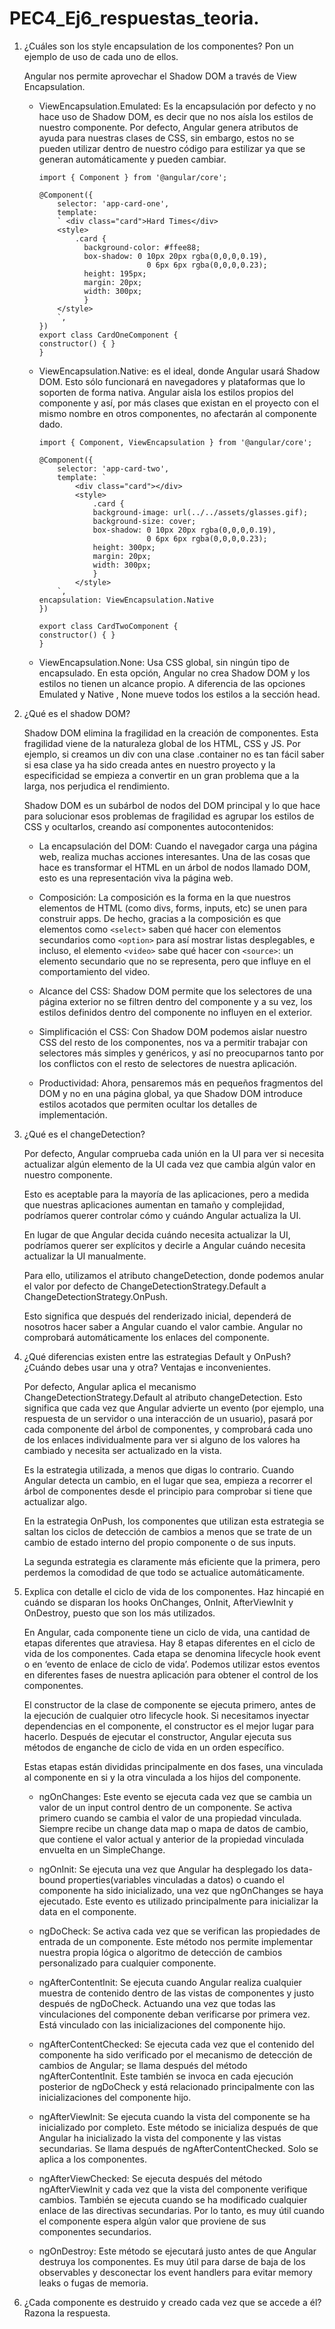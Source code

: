 # PEC4_Ej6_respuestas_teoria.

1.  ¿Cuáles son los style encapsulation de los componentes? Pon un ejemplo de uso de cada uno de ellos.

    Angular nos permite aprovechar el Shadow DOM a través de View Encapsulation.

    - ViewEncapsulation.Emulated: Es la encapsulación por defecto y no hace uso de Shadow DOM, es decir que no nos aísla los estilos de nuestro componente. Por defecto, Angular genera atributos de ayuda para nuestras clases de CSS, sin embargo, estos no se pueden utilizar dentro de nuestro código para estilizar ya que se generan automáticamente y pueden cambiar.

      ```
      import { Component } from '@angular/core';

      @Component({
          selector: 'app-card-one',
          template:
          ` <div class="card">Hard Times</div>
          <style>
              .card {
                background-color: #ffee88;
                box-shadow: 0 10px 20px rgba(0,0,0,0.19),
                              0 6px 6px rgba(0,0,0,0.23);
                height: 195px;
                margin: 20px;
                width: 300px;
                }
          </style>
          `,
      })
      export class CardOneComponent {
      constructor() { }
      }
      ```

    - ViewEncapsulation.Native: es el ideal, donde Angular usará Shadow DOM. Esto sólo funcionará en navegadores y plataformas que lo soporten de forma nativa. Angular aisla los estilos propios del componente y así, por más clases que existan en el proyecto con el mismo nombre en otros componentes, no afectarán al componente dado.

      ```
      import { Component, ViewEncapsulation } from '@angular/core';

      @Component({
          selector: 'app-card-two',
          template: `
              <div class="card"></div>
              <style>
                  .card {
                  background-image: url(../../assets/glasses.gif);
                  background-size: cover;
                  box-shadow: 0 10px 20px rgba(0,0,0,0.19),
                              0 6px 6px rgba(0,0,0,0.23);
                  height: 300px;
                  margin: 20px;
                  width: 300px;
                  }
              </style>
          `,
      encapsulation: ViewEncapsulation.Native
      })

      export class CardTwoComponent {
      constructor() { }
      }

      ```

    - ViewEncapsulation.None: Usa CSS global, sin ningún tipo de encapsulado. En esta opción, Angular no crea Shadow DOM y los estilos no tienen un alcance propio. A diferencia de las opciones Emulated y Native , None mueve todos los estilos a la sección head.

2.  ¿Qué es el shadow DOM?

    Shadow DOM elimina la fragilidad en la creación de componentes. Esta fragilidad viene de la naturaleza global de los HTML, CSS y JS. Por ejemplo, si creamos un div con una clase .container no es tan fácil saber si esa clase ya ha sido creada antes en nuestro proyecto y la especificidad se empieza a convertir en un gran problema que a la larga, nos perjudica el rendimiento.

    Shadow DOM es un subárbol de nodos del DOM principal y lo que hace para solucionar esos problemas de fragilidad es agrupar los estilos de CSS y ocultarlos, creando así componentes autocontenidos:

    - La encapsulación del DOM: Cuando el navegador carga una página web, realiza muchas acciones interesantes. Una de las cosas que hace es transformar el HTML en un árbol de nodos llamado DOM, esto es una representación viva la página web.

    - Composición: La composición es la forma en la que nuestros elementos de HTML (como divs, forms, inputs, etc) se unen para construir apps. De hecho, gracias a la composición es que elementos como `<select>` saben qué hacer con elementos secundarios como `<option>` para así mostrar listas desplegables, e incluso, el elemento `<video>` sabe qué hacer con `<source>`: un elemento secundario que no se representa, pero que influye en el comportamiento del video.

    - Alcance del CSS: Shadow DOM permite que los selectores de una página exterior no se filtren dentro del componente y a su vez, los estilos definidos dentro del componente no influyen en el exterior.

    - Simplificación el CSS: Con Shadow DOM podemos aislar nuestro CSS del resto de los componentes, nos va a permitir trabajar con selectores más simples y genéricos, y así no preocuparnos tanto por los conflictos con el resto de selectores de nuestra aplicación.

    - Productividad: Ahora, pensaremos más en pequeños fragmentos del DOM y no en una página global, ya que Shadow DOM introduce estilos acotados que permiten ocultar los detalles de implementación.

3.  ¿Qué es el changeDetection?

    Por defecto, Angular comprueba cada unión en la UI para ver si necesita actualizar algún elemento de la UI cada vez que cambia algún valor en nuestro componente.

    Esto es aceptable para la mayoría de las aplicaciones, pero a medida que nuestras aplicaciones aumentan en tamaño y complejidad, podríamos querer controlar cómo y cuándo Angular actualiza la UI.

    En lugar de que Angular decida cuándo necesita actualizar la UI, podríamos querer ser explícitos y decirle a Angular cuándo necesita actualizar la UI manualmente.

    Para ello, utilizamos el atributo changeDetection, donde podemos anular el valor por defecto de ChangeDetectionStrategy.Default a ChangeDetectionStrategy.OnPush.

    Esto significa que después del renderizado inicial, dependerá de nosotros hacer saber a Angular cuando el valor cambie. Angular no comprobará automáticamente los enlaces del componente.

4.  ¿Qué diferencias existen entre las estrategias Default y OnPush? ¿Cuándo debes usar una y otra? Ventajas e inconvenientes.

    Por defecto, Angular aplica el mecanismo ChangeDetectionStrategy.Default al atributo changeDetection. Esto significa que cada vez que Angular advierte un evento (por ejemplo, una respuesta de un servidor o una interacción de un usuario), pasará por cada componente del árbol de componentes, y comprobará cada uno de los enlaces individualmente para ver si alguno de los valores ha cambiado y necesita ser actualizado en la vista.

    Es la estrategia utilizada, a menos que digas lo contrario. Cuando Angular detecta un cambio, en el lugar que sea, empieza a recorrer el árbol de componentes desde el principio para comprobar si tiene que actualizar algo.

    En la estrategia OnPush, los componentes que utilizan esta estrategia se saltan los ciclos de detección de cambios a menos que se trate de un cambio de estado interno del propio componente o de sus inputs.

    La segunda estrategia es claramente más eficiente que la primera, pero perdemos la comodidad de que todo se actualice automáticamente.

5.  Explica con detalle el ciclo de vida de los componentes. Haz hincapié en cuándo se disparan los hooks OnChanges, OnInit, AfterViewInit y OnDestroy, puesto que son los más utilizados.

    En Angular, cada componente tiene un ciclo de vida, una cantidad de etapas diferentes que atraviesa. Hay 8 etapas diferentes en el ciclo de vida de los componentes. Cada etapa se denomina lifecycle hook event o en ‘evento de enlace de ciclo de vida’. Podemos utilizar estos eventos en diferentes fases de nuestra aplicación para obtener el control de los componentes.

    El constructor de la clase de componente se ejecuta primero, antes de la ejecución de cualquier otro lifecycle hook. Si necesitamos inyectar dependencias en el componente, el constructor es el mejor lugar para hacerlo. Después de ejecutar el constructor, Angular ejecuta sus métodos de enganche de ciclo de vida en un orden específico.

    Estas etapas están divididas principalmente en dos fases, una vinculada al componente en si y la otra vinculada a los hijos del componente.

    - ngOnChanges: Este evento se ejecuta cada vez que se cambia un valor de un input control dentro de un componente. Se activa primero cuando se cambia el valor de una propiedad vinculada. Siempre recibe un change data map o mapa de datos de cambio, que contiene el valor actual y anterior de la propiedad vinculada envuelta en un SimpleChange.

    - ngOnInit: Se ejecuta una vez que Angular ha desplegado los data-bound properties(variables vinculadas a datos) o cuando el componente ha sido inicializado, una vez que ngOnChanges se haya ejecutado. Este evento es utilizado principalmente para inicializar la data en el componente.

    - ngDoCheck: Se activa cada vez que se verifican las propiedades de entrada de un componente. Este método nos permite implementar nuestra propia lógica o algoritmo de detección de cambios personalizado para cualquier componente.

    - ngAfterContentInit: Se ejecuta cuando Angular realiza cualquier muestra de contenido dentro de las vistas de componentes y justo después de ngDoCheck. Actuando una vez que todas las vinculaciones del componente deban verificarse por primera vez. Está vinculado con las inicializaciones del componente hijo.

    - ngAfterContentChecked: Se ejecuta cada vez que el contenido del componente ha sido verificado por el mecanismo de detección de cambios de Angular; se llama después del método ngAfterContentInit. Este también se invoca en cada ejecución posterior de ngDoCheck y está relacionado principalmente con las inicializaciones del componente hijo.

    - ngAfterViewInit: Se ejecuta cuando la vista del componente se ha inicializado por completo. Este método se inicializa después de que Angular ha inicializado la vista del componente y las vistas secundarias. Se llama después de ngAfterContentChecked. Solo se aplica a los componentes.

    - ngAfterViewChecked: Se ejecuta después del método ngAfterViewInit y cada vez que la vista del componente verifique cambios. También se ejecuta cuando se ha modificado cualquier enlace de las directivas secundarias. Por lo tanto, es muy útil cuando el componente espera algún valor que proviene de sus componentes secundarios.

    - ngOnDestroy: Este método se ejecutará justo antes de que Angular destruya los componentes. Es muy útil para darse de baja de los observables y desconectar los event handlers para evitar memory leaks o fugas de memoria.

6.  ¿Cada componente es destruido y creado cada vez que se accede a él? Razona la respuesta.
